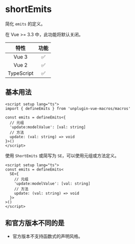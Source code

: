 # shortEmits <PackageVersion name="@vue-macros/short-emits" />

<StabilityLevel level="stable" />

简化 `emits` 的定义。

在 Vue >= 3.3 中，此功能将默认关闭。

|    特性    |        功能        |
| :--------: | :----------------: |
|   Vue 3    | :white_check_mark: |
|   Vue 2    | :white_check_mark: |
| TypeScript | :white_check_mark: |

## 基本用法

```vue twoslash
<script setup lang="ts">
import { defineEmits } from 'unplugin-vue-macros/macros'

const emits = defineEmits<{
  // 元组
  'update:modelValue': [val: string]
  // 方法
  update: (val: string) => void
}>()
</script>
```

使用 `ShortEmits` 或简写为 `SE`，可以使用元组或方法定义。

```vue twoslash
<script setup lang="ts">
const emits = defineEmits<
  SE<{
    // 元组
    'update:modelValue': [val: string]
    // 方法
    update: (val: string) => void
  }>
>()
</script>
```

## 和官方版本不同的是

- 官方版本不支持函数式的声明风格。
